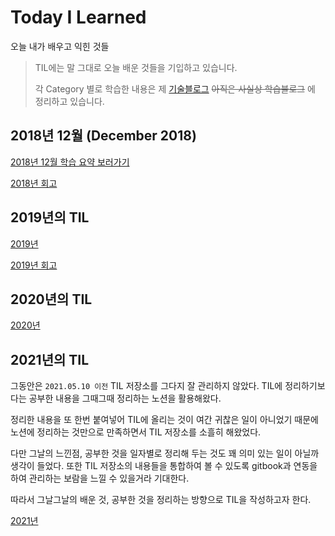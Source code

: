 # Today I Learned

오늘 내가 배우고 익힌 것들

> TIL에는 말 그대로 오늘 배운 것들을 기입하고 있습니다.
>
> 각 Category 별로 학습한 내용은 제 [기술블로그](https://chorizzori.tistory.com) ~~아직은 사실상 학습블로그~~ 에 정리하고 있습니다.

## 2018년 12월 \(December 2018\)

[2018년 12월 학습 요약 보러가기](2018/)

[2018년 회고](https://chorizzori.tistory.com/57)

## 2019년의 TIL

[2019년](2019/)

[2019년 회고](https://chorizzori.tistory.com/84)

## 2020년의 TIL

[2020년](https://github.com/pkch93/TIL/tree/f886e7c4181bb3204d87774d5f28e444656aaf23/2020/README.md)

## 2021년의 TIL

그동안은 `2021.05.10 이전` TIL 저장소를 그다지 잘 관리하지 않았다. TIL에 정리하기보다는 공부한 내용을 그때그때 정리하는 노션을 활용해왔다.

정리한 내용을 또 한번 붙여넣어 TIL에 올리는 것이 여간 귀찮은 일이 아니었기 때문에 노션에 정리하는 것만으로 만족하면서 TIL 저장소를 소흘히 해왔었다.

다만 그날의 느낀점, 공부한 것을 일자별로 정리해 두는 것도 꽤 의미 있는 일이 아닐까 생각이 들었다. 또한 TIL 저장소의 내용들을 통합하여 볼 수 있도록 gitbook과 연동을 하여 관리하는 보람을 느낄 수 있을거라 기대한다.

따라서 그날그날의 배운 것, 공부한 것을 정리하는 방향으로 TIL을 작성하고자 한다.

[2021년](2021/)

